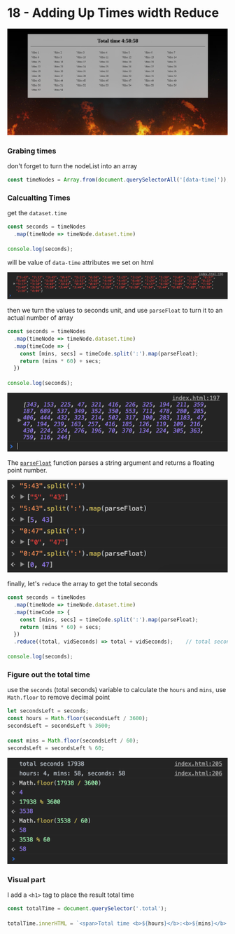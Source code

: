 # 18 - Adding Up Times width Reduce

![](images/18_00.png)

### Grabing times

don't forget to turn the nodeList into an array

```js
const timeNodes = Array.from(document.querySelectorAll('[data-time]'));
```

### Calcualting Times

get the `dataset.time`

```js
const seconds = timeNodes
  .map(timeNode => timeNode.dataset.time)

console.log(seconds);
```

will be value of `data-time` attributes we set on html

![](images/18_01.png)


then we turn the values to seconds unit, and use `parseFloat` to turn it to an actual number of array

```js
const seconds = timeNodes
  .map(timeNode => timeNode.dataset.time)
  .map(timeCode => {
    const [mins, secs] = timeCode.split(':').map(parseFloat);
    return (mins * 60) + secs;
  })

console.log(seconds);
```

![](images/18_02.png)

The [`parseFloat`](https://developer.mozilla.org/en-US/docs/Web/JavaScript/Reference/Global_Objects/parseFloat) function parses a string argument and returns a floating point number.

![](images/18_03.png)

finally, let's `reduce` the array to get the total seconds

```js
const seconds = timeNodes
  .map(timeNode => timeNode.dataset.time)
  .map(timeCode => {
    const [mins, secs] = timeCode.split(':').map(parseFloat);
    return (mins * 60) + secs;
  })
  .reduce((total, vidSeconds) => total + vidSeconds);    // total seconds 17938

console.log(seconds);
```

### Figure out the total time

use the `seconds` (total seconds) variable to calculate the `hours` and `mins`, use `Math.floor` to remove decimal point

```js
let secondsLeft = seconds;
const hours = Math.floor(secondsLeft / 3600);
secondsLeft = secondsLeft % 3600;

const mins = Math.floor(secondsLeft / 60);
secondsLeft = secondsLeft % 60;
```
![](images/18_04.png)

### Visual part

I add a `<h1>` tag to place the result total time

```js
const totalTime = document.querySelector('.total');

totalTime.innerHTML = `<span>Total time <b>${hours}</b>:<b>${mins}</b>:<b>${secondsLeft}</span>`;
```

